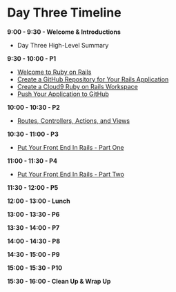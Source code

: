 # Day Three Timeline

**9:00 - 9:30 - Welcome & Introductions**
  * Day Three High-Level Summary

**9:30 - 10:00 - P1**
  * [Welcome to Ruby on Rails](/back_end_development/welcome_to_ruby_on_rails.md "Welcome to Ruby on Rails")
  * [Create a GitHub Repository for Your Rails Application](/workspace_and_account_setup/create_a_github_repository_for_your_rails_application.md "Create a GitHub Repository for Your Rails Application")
  * [Create a Cloud9 Ruby on Rails Workspace](/workspace_and_account_setup/create_a_cloud9_ruby_on_rails_workspace.md "Create a Cloud9 Ruby on Rails Workspace")
  * [Push Your Application to GitHub](/workspace_and_account_setup/push_your_application_to_github.md "Push Your Application to GitHub")

**10:00 - 10:30 - P2**
  * [Routes, Controllers, Actions, and Views](/back_end_development/routes_controllers_actions_views.md "# Routes, Controllers, Actions, and Views")

**10:30 - 11:00 - P3**
  * [Put Your Front End In Rails - Part One](/back_end_development/put_your_front_end_in_rails_part_one.md "Put Your Front End In Rails - Part One")

**11:00 - 11:30 - P4**
  * [Put Your Front End In Rails - Part Two](/back_end_development/put_your_front_end_in_rails_part_two.md "Put Your Front End In Rails - Part Two")

**11:30 - 12:00 - P5**

**12:00 - 13:00 - Lunch**

**13:00 - 13:30 - P6**

**13:30 - 14:00 - P7**

**14:00 - 14:30 - P8**

**14:30 - 15:00 - P9**

**15:00 - 15:30 - P10**

**15:30 - 16:00 - Clean Up & Wrap Up**
